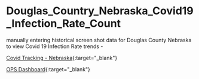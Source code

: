 # Douglas_Country_Nebraska_Covid19_Infection_Rate_Count
manually entering historical screen shot data for Douglas County Nebraska to view Covid 19 Infection Rate trends - 

[Covid Tracking - Nebraska](https://covidtracking.com/data/state/nebraska){:target="_blank"}

[OPS Dashboard](https://www.arcgis.com/apps/opsdashboard/index.html#/21bec056a9a6449abcca89a329868fd6){:target="_blank"}




